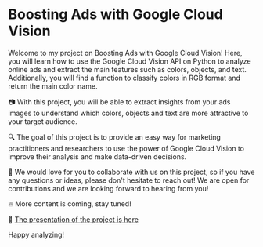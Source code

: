 # Boosting Ads with Google Cloud Vision
Welcome to my project on Boosting Ads with Google Cloud Vision! Here, you will learn how to use the Google Cloud Vision API on Python to analyze online ads and extract the main features such as colors, objects, and text. Additionally, you will find a function to classify colors in RGB format and return the main color name.

📷 With this project, you will be able to extract insights from your ads images to understand which colors, objects and text are more attractive to your target audience.

🔍 The goal of this project is to provide an easy way for marketing practitioners and researchers to use the power of Google Cloud Vision to improve their analysis and make data-driven decisions.

🤝 We would love for you to collaborate with us on this project, so if you have any questions or ideas, please don't hesitate to reach out! We are open for contributions and we are looking forward to hearing from you!

🔥 More content is coming, stay tuned!

📎 [The presentation of the project is here](https://www.linkedin.com/feed/update/urn:li:activity:6717209232795553792/)

Happy analyzing!
